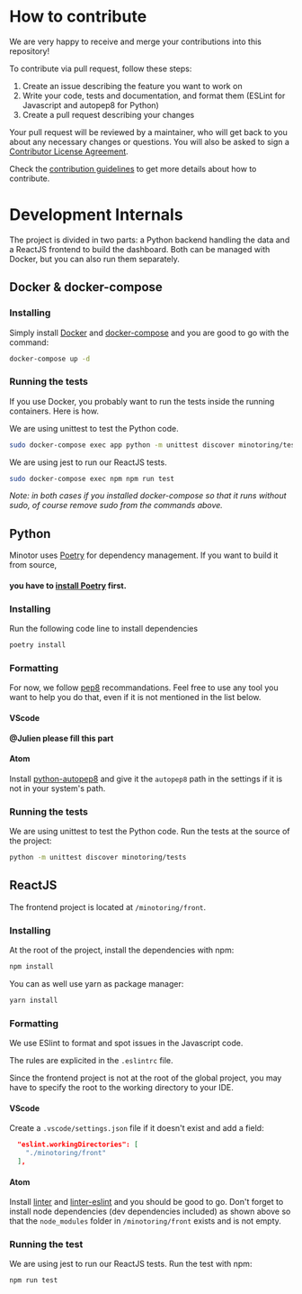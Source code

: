 # How to contribute

We are very happy to receive and merge your contributions into this repository!

To contribute via pull request, follow these steps:

1. Create an issue describing the feature you want to work on
2. Write your code, tests and documentation, and format them (ESLint for Javascript and autopep8 for Python)
3. Create a pull request describing your changes

Your pull request will be reviewed by a maintainer, who will get back to you about any necessary changes or questions. You will also be asked to sign a [Contributor License Agreement](https://cla-assistant.io/).

Check the [contribution guidelines](ContributionGuidelines.md) to get more details about how to contribute.

# Development Internals

The project is divided in two parts: a Python backend handling the data and a ReactJS frontend to build the dashboard. Both can be managed with Docker, but you can also run them separately.

## Docker & docker-compose

### Installing

Simply install [Docker](https://docs.docker.com/install/) and [docker-compose](https://docs.docker.com/compose/install/) and you are good to go with the command:

```bash
docker-compose up -d
```

### Running the tests

If you use Docker, you probably want to run the tests inside the running containers. Here is how.

We are using unittest to test the Python code.

```bash
sudo docker-compose exec app python -m unittest discover minotoring/tests
```

We are using jest to run our ReactJS tests.

```bash
sudo docker-compose exec npm npm run test
```

_Note: in both cases if you installed docker-compose so that it runs without sudo, of course remove sudo from the commands above._

## Python

Minotor uses [Poetry](https://python-poetry.org/) for dependency management. If you want to build it from source,

<!-- This line is a header 4 on purpose, so that the reader can't miss that -->

#### you have to [install Poetry](https://python-poetry.org/docs/#installation) first.

### Installing

Run the following code line to install dependencies

```bash
poetry install
```

### Formatting

For now, we follow [pep8](https://www.python.org/dev/peps/pep-0008/) recommandations.
Feel free to use any tool you want to help you do that, even if it is not mentioned in the
list below.

#### VScode

**@Julien please fill this part**

#### Atom

Install [python-autopep8](https://atom.io/packages/python-autopep8) and give it
the `autopep8` path in the settings if it is not in your system's path.

### Running the tests

We are using unittest to test the Python code. Run the tests at the source of the project:

```bash
python -m unittest discover minotoring/tests
```

## ReactJS

The frontend project is located at `/minotoring/front`.

### Installing

At the root of the project, install the dependencies with npm:

```bash
npm install
```

You can as well use yarn as package manager:

```bash
yarn install
```

### Formatting

We use ESlint to format and spot issues in the Javascript code.

The rules are explicited in the `.eslintrc` file.

Since the frontend project is not at the root of the global project, you may have to specify the root to the working directory to your IDE.

#### VScode

Create a `.vscode/settings.json` file if it doesn't exist and add a field:

```json
  "eslint.workingDirectories": [
    "./minotoring/front"
  ],
```

#### Atom

Install [linter](https://atom.io/packages/linter) and [linter-eslint](https://atom.io/packages/linter-eslint)
and you should be good to go. Don't forget to install node dependencies (dev dependencies included)
as shown above so that the `node_modules` folder in `/minotoring/front` exists and is not empty.

### Running the test

We are using jest to run our ReactJS tests.
Run the test with npm:

```bash
npm run test
```
